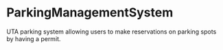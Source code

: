 # ParkingManagementSystem

UTA parking system allowing users to make reservations on parking spots by having a permit.
